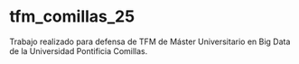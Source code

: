 # tfm_comillas_25
Trabajo realizado para defensa de TFM de Máster Universitario en Big Data de la Universidad Pontificia Comillas.
